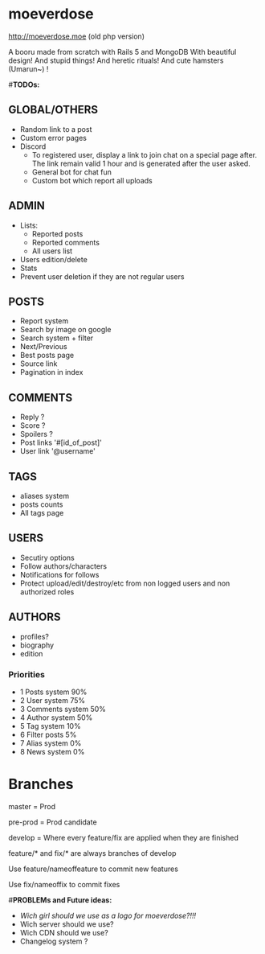 # moeverdose

http://moeverdose.moe (old php version)

A booru made from scratch with Rails 5 and MongoDB
With beautiful design! And stupid things! And heretic rituals! And cute hamsters (Umarun~) !

#**TODOs:**

## GLOBAL/OTHERS
* Random link to a post
* Custom error pages
* Discord
  * To registered user, display a link to join chat on a special page after. The link remain valid 1 hour and is generated after the user asked.
  * General bot for chat fun
  * Custom bot which report all uploads

## ADMIN
* Lists:
  * Reported posts
  * Reported comments
  * All users list
* Users edition/delete
* Stats
* Prevent user deletion if they are not regular users

## POSTS
* Report system
* Search by image on google
* Search system + filter
* Next/Previous
* Best posts page
* Source link
* Pagination in index

## COMMENTS
* Reply ?
* Score ?
* Spoilers ?
* Post links '#[id_of_post]'
* User link '\@username'

## TAGS
* aliases system
* posts counts
* All tags page

## USERS
* Secutiry options
* Follow authors/characters
* Notifications for follows
* Protect upload/edit/destroy/etc from non logged users and non authorized roles

## AUTHORS
* profiles?
* biography
* edition

### **Priorities**

* 1 Posts system 90%
* 2 User system 75%
* 3 Comments system 50%
* 4 Author system 50%
* 5 Tag system 10%
* 6 Filter posts 5%
* 7 Alias system 0%
* 8 News system 0%

# Branches

master = Prod

pre-prod = Prod candidate

develop = Where every feature/fix are applied when they are finished

feature/* and fix/* are always branches of develop

Use feature/nameoffeature to commit new features

Use fix/nameoffix to commit fixes

#**PROBLEMs and Future ideas:**

* *Wich girl should we use as a logo for moeverdose?!!!*
* Wich server should we use?
* Wich CDN should we use?
* Changelog system ?
